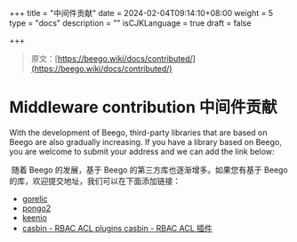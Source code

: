 +++
title = "中间件贡献"
date = 2024-02-04T09:14:10+08:00
weight = 5
type = "docs"
description = ""
isCJKLanguage = true
draft = false

+++

> 原文：[https://beego.wiki/docs/contributed/](https://beego.wiki/docs/contributed/)

# Middleware contribution 中间件贡献



With the development of Beego, third-party libraries that are based on Beego are also gradually increasing. If you have a library based on Beego, you are welcome to submit your address and we can add the link below:

​	随着 Beego 的发展，基于 Beego 的第三方库也逐渐增多。如果您有基于 Beego 的库，欢迎提交地址，我们可以在下面添加链接：

- [gorelic](https://github.com/yvasiyarov/beego_gorelic)
- [pongo2](https://github.com/oal/beego-pongo2)
- [keenio](https://github.com/pabdavis/beego_keenio)
- [casbin - RBAC ACL plugins
  casbin - RBAC ACL 插件](https://github.com/hsluoyz/casbin)